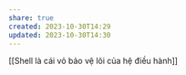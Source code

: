 ```yaml
---
share: true
created: 2023-10-30T14:29
updated: 2023-10-30T14:30
---
```

[[Shell là cái vỏ bảo vệ lõi của hệ điều hành]]

